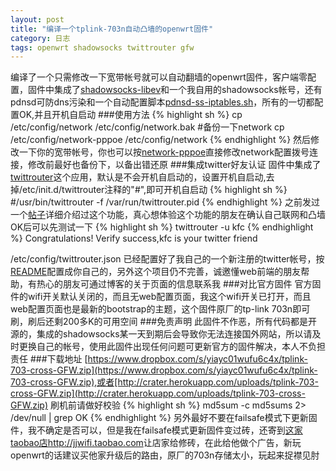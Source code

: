 ```yaml
---
layout: post
title: "编译一个tplink-703n自动凸墙的openwrt固件"
category: 日志
tags: openwrt shadowsocks twittrouter gfw
---
```

编译了一个只需修改一下宽带帐号就可以自动翻墙的openwrt固件，客户端零配置，固件中集成了[shadowsocks-libev](https://github.com/madeye/shadowsocks-libev)和一个我自用的shadowsocks帐号，还有pdnsd可防dns污染和一个自动配置脚本[pdnsd-ss-iptables.sh](https://github.com/scola/twittrouter/blob/master/config/pdnsd-ss-iptables.sh)，所有的一切都配置OK,并且开机自启动
###使用方法
{% highlight sh %}
cp /etc/config/network /etc/config/network.bak    #备份一下network
cp /etc/config/network-pppoe /etc/config/network
{% endhighlight %}
然后修改一下你的宽带帐号，你也可以按[network-pppoe](https://github.com/scola/twittrouter/blob/master/config/network-pppoe)直接修改network配置拨号连接，修改前最好也备份下，以备出错还原
###集成twitter好友认证
固件中集成了[twittrouter](https://github.com/scola/twittrouter)这个应用，默认是不会开机自启动的，设置开机自启动,去掉/etc/init.d/twittrouter注释的"#",即可开机自启动
{% highlight sh %}
#/usr/bin/twittrouter -f /var/run/twittrouter.pid 
{% endhighlight %}
之前发过一个[帖子](https://www.v2ex.com/t/104237#reply18)详细介绍过这个功能，真心想体验这个功能的朋友在确认自己联网和凸墙OK后可以先测试一下
{% highlight sh %}
twittrouter -u kfc
{% endhighlight %}
Congratulations! Verify success,kfc is your twitter friend  

/etc/config/twittrouter.json 已经配置好了我自己的一个新注册的twitter帐号，按[README](https://github.com/scola/twittrouter/blob/master/README.md)配置成你自己的，另外这个项目仍不完善，诚邀懂web前端的朋友帮助，有热心的朋友可通过博客的关于页面的信息联系我
###对比官方固件
官方固件的wifi开关默认关闭的，而且无web配置页面，我这个wifi开关已打开，而且web配置页面也是最新的bootstrap的主题，这个固件原厂的tp-link 703n即可刷，刷后还剩200多K的可用空间
###免责声明
此固件不作恶，所有代码都是开源的，集成的shadowsocks某一天到期后会导致你无法连接国外网站，所以请及时更换自己的帐号，使用此固件出现任何问题可更新官方的固件解决，本人不负担责任
###下载地址
[https://www.dropbox.com/s/yiayc01wufu6c4x/tplink-703-cross-GFW.zip](https://www.dropbox.com/s/yiayc01wufu6c4x/tplink-703-cross-GFW.zip),或者[http://crater.herokuapp.com/uploads/tplink-703-cross-GFW.zip](http://crater.herokuapp.com/uploads/tplink-703-cross-GFW.zip)
刷机前请做好校验
{% highlight sh %}
md5sum -c md5sums 2> /dev/null | grep OK
{% endhighlight %}
另外最好不要在failsafe模式下更新固件，我不确定是否可以，但是我在failsafe模式更新固件变过砖，还寄到[这家taobao店http://jjwifi.taobao.com](http://jjwifi.taobao.com/)让店家给修砖，在此给他做个广告，新玩openwrt的话建议买他家升级后的路由，原厂的703n存储太小，玩起来捉襟见肘
